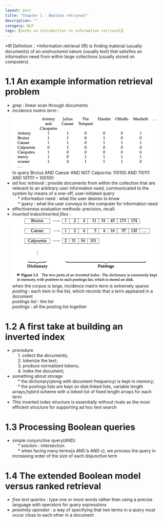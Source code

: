 ```yaml
---
layout: post
title: "Chapter 1 : Boolean retrieval"
description: ""
category: NLP
tags: [notes on Introduction to information retrieval]
---
```


*IR Definition：*Information retrieval (IR) is finding material (usually documents) of an unstructured nature (usually text) that satisfies an information need from within large collections (usually stored on computers).
# 1.1 An example information retrieval problem
* *grep* : linear scan through documents
* *incidence matrix term* :
![refer to figure 1](../snapshot/1.png)
to query Brutus AND Caesar AND NOT Calpurnia:  110100 AND 110111 AND 101111 = 100100
* *ad hoc retrieval* : provide documents from within the collection that are relevant to an arbitrary user information need, communicated to the system by means of a one-off, user-initiated query   
&emsp;	* information need : what the user desires to know  
&emsp;	* query : what the user conveys to the computer for information need
* effectiveness evaluation methods: precision, recall. 
* *inverted index/inverted files* : 
![refer to figure 3](../snapshot/2.png)
when the corpus is large, incidence matrix term is extremely sparse  
*posting* : each item in the list, which records that a term appeared in a document   
*postings list* : the list   
*postings* : all the posting list together 

# 1.2 A first take at building an inverted index
* procedure  
&emsp;	1. collect the documents;  
&emsp;	2. tokenize the text;  
&emsp;	3. produce normalized tokens;  
&emsp;	4. index the document;  
* something about storage  
&emsp;	* the dictionary(along with document frequency) is kept in memory;  
&emsp;	* the postings lists are kept on disk:linked lists, variable length arrays,hybird scheme with a linked list of fixed length arrays for each term  
* This inverted index structure is essentially without rivals as the most efficient structure for supporting ad hoc text search

# 1.3 Processing Boolean queries
* simple conjunctive query(AND)  
&emsp;	* solution : intersection  
&emsp;	* when facing many terms(a AND b AND c), we process the query in increasing order of the size of each disjunctive term

# 1.4 The extended Boolean model versus ranked retrieval
* *free text queries* : type one or more words rather than using a precise language with operators for query expressions
* *proximity operator* : a way of specifying that two terms in a query must occur close to each other in a document




